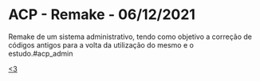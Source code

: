 # ACP - Remake - 06/12/2021
Remake de um sistema administrativo, tendo como objetivo a correção de códigos antigos para a volta da utilização do mesmo e o estudo.#acp_admin

<a href="https://github.com/henriquearthur" target="blank"><3</a>
